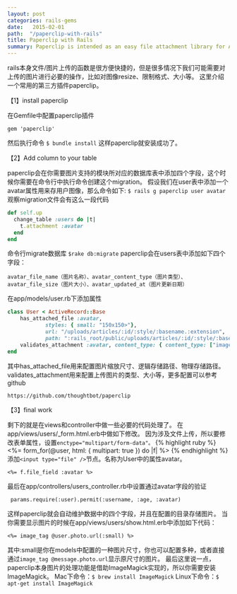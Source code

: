 ```yaml
---
layout: post
categories: rails-gems
date:   2015-02-01
path:  "/paperclip-with-rails"
title: Paperclip with Rails
summary: Paperclip is intended as an easy file attachment library for Active Record.
---
```

rails本身文件/图片上传的函数是很方便快捷的，但是很多情况下我们可能需要对上传的图片进行必要的操作，比如对图像resize、限制格式、大小等。
这里介绍一个常用的第三方插件paperclip。

【1】install paperclip

在Gemfile中配置paperclip插件

	gem 'paperclip'

然后执行命令
`$ bundle install`
这样paperclip就安装成功了。

【2】Add column to your table

paperclip会在你需要图片支持的模块所对应的数据库表中添加四个字段，这个时候你需要在命令行中执行命令创建这个migration。
假设我们在user表中添加一个avatar属性用来存用户图像，那么命令如下:
`$ rails g paperclip user avatar`
观察migration文件会有这么一段代码

```ruby
def self.up
  change_table :users do |t|
    t.attachment :avatar
  end
end
```
命令行migrate数据库
`$rake db:migrate`
paperclip会在users表中添加如下四个字段：
		
	avatar_file_name（图片名称）、avatar_content_type（图片类型）、avatar_file_size（图片大小）、avatar_updated_at（图片更新日期）

在app/models/user.rb下添加属性

```ruby
class User < ActiveRecord::Base
	has_attached_file :avatar, 
			styles: { small: "150x150>"},
			url: "/uploads/articles/:id/:style/:basename.:extension",
			path: ":rails_root/public/uploads/articles/:id/:style/:basename.:extension"
	validates_attachment :avatar, content_type: { content_type: ["image/jpg", "image/jpeg", "image/png", "image/gif"] }
end
```
其中has_attached_file用来配置图片缩放尺寸、逻辑存储路径、物理存储路径。validates_attachment用来配置上传图片的类型、大小等，更多配置可以参考github

	https://github.com/thoughtbot/paperclip
	
【3】final work

剩下的就是在views和controller中做一些必要的代码处理了。
在app/views/users/_form.html.erb中做如下修改。
因为涉及文件上传，所以要修改表单属性，设置`enctype="multipart/form-data"。`
{% highlight ruby %}
<%= form_for(@user, html: { multipart: true }) do |f| %>
{% endhighlight %}
添加`<input type="file" />`节点。名称为User中的属性avatar。

```
<%= f.file_field :avatar %>
```
最后在app/controllers/users_controller.rb中设置通过avatar字段的验证

```
 params.require(:user).permit(:username, :age, :avatar)
```
这样paperclip就会自动维护数据中的四个字段，并且在配置的目录存储图片。
当你需要显示图片的时候在app/views/users/show.html.erb中添加如下代码：

```
<%= image_tag @user.photo.url(:small) %>
```
其中:small是你在models中配置的一种图片尺寸，你也可以配置多种，或者直接通过`image_tag @message.photo.url`显示原尺寸的图片。
最后这里说一点，paperclip本身图片的处理功能是借助ImageMagick实现的，所以你需要安装ImageMagick。
Mac下命令：`$ brew install ImageMagick`
Linux下命令：`$ apt-get install ImageMagick`
